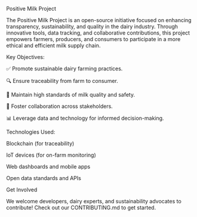Positive Milk Project

The Positive Milk Project is an open-source initiative focused on enhancing transparency, sustainability, and quality in the dairy industry. Through innovative tools, data tracking, and collaborative contributions, this project empowers farmers, producers, and consumers to participate in a more ethical and efficient milk supply chain.

Key Objectives:

✅ Promote sustainable dairy farming practices.

🔍 Ensure traceability from farm to consumer.

🧪 Maintain high standards of milk quality and safety.

🤝 Foster collaboration across stakeholders.

📊 Leverage data and technology for informed decision-making.

Technologies Used:

Blockchain (for traceability)

IoT devices (for on-farm monitoring)

Web dashboards and mobile apps

Open data standards and APIs

Get Involved

We welcome developers, dairy experts, and sustainability advocates to contribute! Check out our CONTRIBUTING.md
 to get started.
